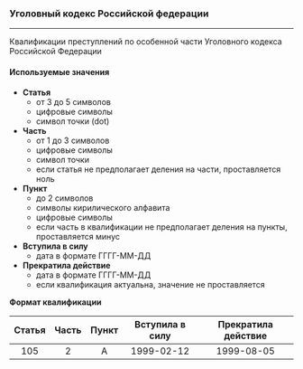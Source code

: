 ### Уголовный кодекс Российской федерации
------
Квалификации преступлений по особенной части Уголовного кодекса Российской Федерации

#### Используемые значения

+ **Статья**
    - от 3 до 5 символов
    - цифровые символы
    - символ точки (dot)
+ **Часть**
    - от 1 до 3 символов
    - цифровые символы
    - символ точки
    - если статья не предполагает деления на части, проставляется ноль
+ **Пункт**
    - до 2 символов
    - символы кирилического алфавита
    - цифровые символы
    - если часть в квалификации не предполагает деления на пункты, проставляется минус
+ **Вступила в силу**
    - дата в формате ГГГГ-ММ-ДД
+ **Прекратила действие**
    - дата в формате ГГГГ-ММ-ДД
    - если квалификация актуальна, значение не проставляется

**Формат квалификации**

| Статья | Часть | Пункт | Вступила в силу | Прекратила действие |
|:------:|:-----:|:-----:|:---------------:|:-------------------:|
|   105  |   2   |   А   |    1999-02-12   |      1999-08-05     |
